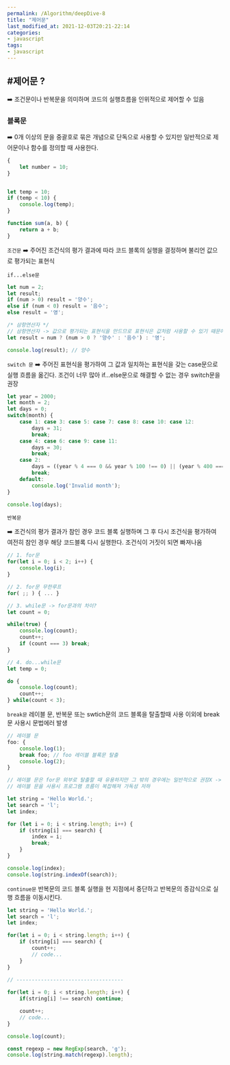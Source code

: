 ```yaml
---
permalink: /Algorithm/deepDive-8
title: "제어문"
last_modified_at: 2021-12-03T20:21-22:14
categories:
- javascript
tags:
- javascript
---
```


## #제어문 ?
➡️ 조건문이나 반복문을 의미하며 코드의 실행흐름을 인위적으로 제어할 수 있음

### 블록문

➡️ 0개 이상의 문을 중괄호로 묶은 개념으로 단독으로 사용할 수 있지만 일반적으로 제어문이나 함수를 정의할 때 사용한다.

```javascript
{
	let number = 10;
}


let temp = 10;
if (temp < 10) {
	console.log(temp);
}

function sum(a, b) {
	return a + b;
}
```

`조건문`
➡️ 주어진 조건식의 평가 결과에 따라 코드 블록의 실행을 결정하며 불리언 값으로 평가되는 표현식

`if...else문`
```javascript
let num = 2;
let result;
if (num > 0) result = '양수';
else if (num < 0) result = '음수';
else result = '영';

/* 삼항연산자 */
// 삼항연산자 -> 값으로 평가되는 표현식을 만드므로 표현식은 값처럼 사용할 수 있기 때문에 변수에 할당 가능
let result = num ? (num > 0 ? '양수' : '음수') : '영';

console.log(result); // 양수
```

`switch 문`
➡️ 주어진 표현식을 평가하여 그 값과 일치하는 표현식을 갖는 case문으로 실행 흐름을 옮긴다. 조건이 너무 많아 if...else문으로 해결할 수 없는 경우 switch문을 권장

```javascript
let year = 2000;
let month = 2;
let days = 0;
switch(month) {
	case 1: case 3: case 5: case 7: case 8: case 10: case 12:
		days = 31;
		break;
	case 4: case 6: case 9: case 11:
		days = 30;
		break;
	case 2:
		days = ((year % 4 === 0 && year % 100 !== 0) || (year % 400 === 0)) ? 29 : 28;
		break;
	default:
		console.log('Invalid month');
}

console.log(days);
```

`반복문`

➡️ 조건식의 평가 결과가 참인 경우 코드 블록 실행하며 그 후 다시 조건식을 평가하여 여전히 참인 경우 해당 코드블록 다시 실행한다. 조건식이 거짓이 되면 빠져나옴  

```javascript
// 1. for문
for(let i = 0; i < 2; i++) {
	console.log(i);
}

// 2. for문 무한루프
for( ;; ) { ... }

// 3. while문 -> for문과의 차이?
let count = 0;

while(true) {
	console.log(count);
	count++;
	if (count === 3) break;
}

// 4. do...while문
let temp = 0;

do {
	console.log(count);
	count++;
} while(count < 3);

```

`break문`
레이블 문, 반복문 또는 swtich문의 코드 블록을 탈출할때 사용 이외에 break문 사용시 문법에러 발생

```javascript
// 레이블 문
foo: { 
	console.log(1);
	break foo; // foo 레이블 블록문 탈출
	console.log(2);
}

// 레이블 문은 for문 외부로 탈출할 때 유용하지만 그 밖의 경우에는 일반적으로 권장X -> 
// 레이블 문을 사용시 프로그램 흐름이 복잡해져 가독성 저하

let string = 'Hello World.';
let search = 'l';
let index;

for (let i = 0; i < string.length; i++) {
	if (string[i] === search) {
		index = i;
		break;
	}
}

console.log(index);
console.log(string.indexOf(search));
```

`continue문`
반복문의 코드 블록 실행을 현 지점에서 중단하고 반복문의 증감식으로 실행 흐름을 이동시킨다.

```javascript
let string = 'Hello World.';
let search = 'l';
let index;

for(let i = 0; i < string.length; i++) {
	if (string[i] === search) {
		count++;
		// code...
	}
}

// -----------------------------------
  
for(let i = 0; i < string.length; i++) {
	if(string[i] !== search) continue;

	count++;
	// code...
}

console.log(count);

const regexp = new RegExp(search, 'g');
console.log(string.match(regexp).length);
```